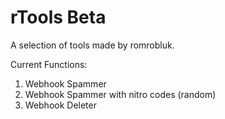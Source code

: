 # rTools Beta
A selection of tools made by romrobluk.

Current Functions:
1. Webhook Spammer
2. Webhook Spammer with nitro codes (random)
3. Webhook Deleter

